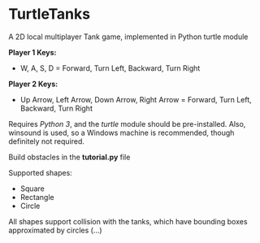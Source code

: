 # TurtleTanks
A 2D local multiplayer Tank game, implemented in Python turtle module

**Player 1 Keys:**

* W, A, S, D = Forward, Turn Left, Backward, Turn Right

**Player 2 Keys:**

* Up Arrow, Left Arrow, Down Arrow, Right Arrow = Forward, Turn Left, Backward, Turn Right

Requires *Python 3*, and the *turtle* module should be pre-installed. Also, winsound is used, so
a Windows machine is recommended, though definitely not required.

Build obstacles in the **tutorial.py** file

Supported shapes:
* Square
* Rectangle
* Circle

All shapes support collision with the tanks, which have bounding boxes approximated by circles (...)
